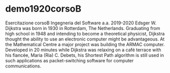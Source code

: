 # demo1920corsoB
Esercitazione corsoB Ingegneria del Software a.a. 2019-2020
Edsger W. Dijkstra was born in 1930 in Rotterdam, The Netherlands. 
Graduating from high school in 1948 and intending to become a theoretical physicist, Dijkstra thought the ability to use an electronic computer might be advantageous. 
At the Mathematical Centre a major project was building the ARMAC computer. 
Developed in 20 minutes while Dijkstra was relaxing on a café terrace with his fiancée, Maria (Ria) C. Debets, his Shortest Path algorithm is still used in such applications as packet-switching software for computer communications.
